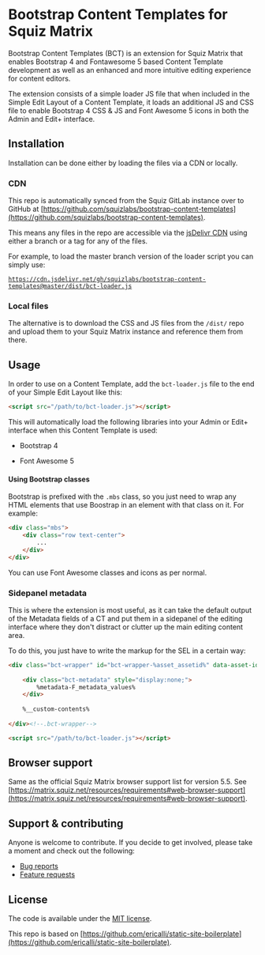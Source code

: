# Bootstrap Content Templates for Squiz Matrix

Bootstrap Content Templates (BCT) is an extension for Squiz Matrix that enables Bootstrap 4 and Fontawesome 5 based Content Template development as well as an enhanced and more intuitive editing experience for content editors.

The extension consists of a simple loader JS file that when included in the Simple Edit Layout of a Content Template, it loads an additional JS and CSS file to enable Bootstrap 4 CSS & JS and Font Awesome 5 icons in both the Admin and Edit+ interface.

## Installation

Installation can be done either by loading the files via a CDN or locally.

### CDN

This repo is automatically synced from the Squiz GitLab instance over to GitHub at [https://github.com/squizlabs/bootstrap-content-templates](https://github.com/squizlabs/bootstrap-content-templates). 

This means any files in the repo are accessible via the [jsDelivr CDN](https://www.jsdelivr.com/) using either a branch or a tag for any of the files. 

For example, to load the master branch version of the loader script you can simply use:

[`https://cdn.jsdelivr.net/gh/squizlabs/bootstrap-content-templates@master/dist/bct-loader.js`](https://cdn.jsdelivr.net/gh/squizlabs/bootstrap-content-templates@master/dist/bct-loader.js)

### Local files

The alternative is to download the CSS and JS files from the `/dist/` repo and upload them to your Squiz Matrix instance and reference them from there. 

## Usage

In order to use on a Content Template, add the `bct-loader.js` file to the end of your Simple Edit Layout like this:

```html
<script src="/path/to/bct-loader.js"></script>
```

This will automatically load the following libraries into your Admin or Edit+ interface when this Content Template is used:

- Bootstrap 4 

- Font Awesome 5

#### Using Bootstrap classes

Bootstrap is prefixed with the `.mbs` class, so you just need to wrap any HTML elements that use Boostrap in an element with that class on it. For example:

```html
<div class="mbs">
    <div class="row text-center">
        ...
    </div>
</div>
```

You can use Font Awesome classes and icons as per normal.

### Sidepanel metadata

This is where the extension is most useful, as it can take the default output of the Metadata fields of a CT and put them in a sidepanel of the editing interface where they don't distract or clutter up the main editing content area.

To do this, you just have to write the markup for the SEL in a certain way:

```html
<div class="bct-wrapper" id="bct-wrapper-%asset_assetid%" data-asset-id="%asset_assetid%">
    
    <div class="bct-metadata" style="display:none;">
        %metadata-F_metadata_values%
    </div>
    
    %__custom-contents%
    
</div><!--.bct-wrapper-->

<script src="/path/to/bct-loader.js"></script>
```



## Browser support

Same as the official Squiz Matrix browser support list for version 5.5. See [https://matrix.squiz.net/resources/requirements#web-browser-support](https://matrix.squiz.net/resources/requirements#web-browser-support). 

## Support & contributing

Anyone is welcome to contribute. If you decide to get involved, please take a moment and check out the following:

* [Bug reports](#)
* [Feature requests](#)

## License

The code is available under the [MIT license](LICENSE).

This repo is based on [https://github.com/ericalli/static-site-boilerplate](https://github.com/ericalli/static-site-boilerplate).
